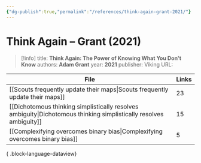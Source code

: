 ```yaml
---
{"dg-publish":true,"permalink":"/references/think-again-grant-2021/"}
---
```



# Think Again – Grant (2021)

> [!info]
> title: **Think Again: The Power of Knowing What You Don't Know**
> authors: **Adam Grant**
> year: **2021**
> publisher: Viking
> URL: 


| File                                                                                                                  | Links |
| --------------------------------------------------------------------------------------------------------------------- | ----- |
| [[Scouts frequently update their maps\|Scouts frequently update their maps]]                                       | 23    |
| [[Dichotomous thinking simplistically resolves ambiguity\|Dichotomous thinking simplistically resolves ambiguity]] | 15    |
| [[Complexifying overcomes binary bias\|Complexifying overcomes binary bias]]                                       | 5     |

{ .block-language-dataview}
